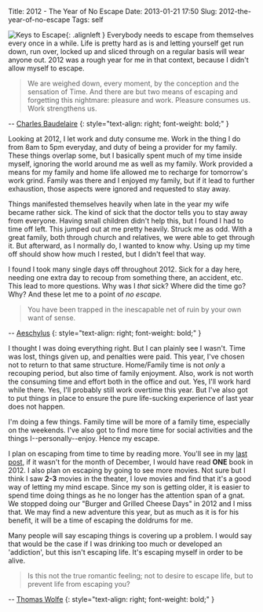 Title: 2012 - The Year of No Escape
Date: 2013-01-21 17:50
Slug: 2012-the-year-of-no-escape
Tags: self

![Keys to Escape](/static/images/2013/keys.jpg "Keys to Escape"){: .alignleft } Everybody needs to escape from themselves every once in a while.  Life is pretty hard as is and letting yourself get run down, run over, locked up and sliced through on a regular basis will wear anyone out.  2012 was a rough year for me in that context, because I didn't allow myself to escape.

>We are weighed down, every moment, by the conception and the sensation of Time. And there are but two means of escaping and forgetting this nightmare: pleasure and work. Pleasure consumes us. Work strengthens us.

-- [Charles Baudelaire](https://en.wikipedia.org/wiki/Charles_Baudelaire)
{: style="text-align: right; font-weight: bold;" }

Looking at 2012, I let work and duty consume me.  Work in the thing I do from 8am to 5pm everyday, and duty of being a provider for my family.  These things overlap some, but I basically spent much of my time inside myself, ignoring the world around me as well as my family.  Work provided a means for my family and home life allowed me to recharge for tomorrow's work grind.  Family was there and I enjoyed my family, but if it lead to further exhaustion, those aspects were ignored and requested to stay away.

Things manifested themselves heavily when late in the year my wife became rather sick.  The kind of sick that the doctor tells you to stay away from everyone.  Having small children didn't help this, but I found I had to time off left.  This jumped out at me pretty heavily.  Struck me as odd.  With a great family, both through church and relatives, we were able to get through it.  But afterward, as I normally do, I wanted to know why.  Using up my time off should show how much I rested, but I didn't feel that way.

I found I took many single days off throughout 2012.  Sick for a day here, needing one extra day to recoup from something there, an accident, etc.  This lead to more questions.  Why was I _that_ sick?  Where did the time go?  Why?  And these let me to a point of _no escape._

> You have been trapped in the inescapable net of ruin by your own want of sense.

-- [Aeschylus](https://en.wikipedia.org/wiki/Aeschylus)
{: style="text-align: right; font-weight: bold;" }

I thought I was doing everything right.  But I can plainly see I wasn't.  Time was lost, things given up, and penalties were paid.  This year, I've chosen not to return to that same structure.  Home/Family time is not _only_ a recouping period, but also time of family enjoyment.  Also, work is not worth the consuming time and effort both in the office and out.  Yes, I'll work hard while there. Yes, I'll probably still work overtime this year.  But I've also got to put things in place to ensure the pure life-sucking experience of last year does not happen.

I'm doing a few things.  Family time will be more of a family time, especially on the weekends.  I've also got to find more time for social activities and the things I--personally--enjoy.  Hence my escape.

I plan on escaping from time to time by reading more.  You'll see in my [last post](/2013/2012-reading-list/), if it wasn't for the month of December, I would have read **ONE** book in 2012.  I also plan on escaping by going to see more movies.  Not sure but I think I saw **2-3** movies in the theater, I love movies and find that it's a good way of letting my mind escape.  Since my son is getting older, it is easier to spend time doing things as he no longer has the attention span of a gnat.  We stopped doing our "Burger and Grilled Cheese Days" in 2012 and I miss that.  We may find a new adventure this year, but as much as it is for his benefit, it will be a time of escaping the doldrums for me.

Many people will say escaping things is covering up a problem.  I would say that would be the case if I was drinking too much or developed an 'addiction', but this isn't escaping life.  It's escaping myself in order to be alive.

> Is this not the true romantic feeling; not to desire to escape life, but to prevent life from escaping you?

-- [Thomas Wolfe](https://en.wikipedia.org/wiki/Thomas_Wolfe)
{: style="text-align: right; font-weight: bold;" }
